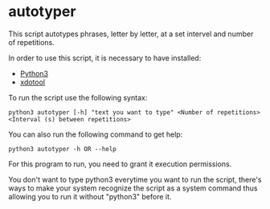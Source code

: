# autotyper
This script autotypes phrases, letter by letter, at a set intervel and number of repetitions.

In order to use this script, it is necessary to have installed:

- [Python3](https://www.python.org/downloads/)
- [xdotool](https://github.com/jordansissel/xdotool)

To run the script use the following syntax:

	python3 autotyper [-h] "text you want to type" <Number of repetitions> <Interval (s) between repetitions>

You can also run the following command to get help:

	python3 autotyper -h OR --help

For this program to run, you need to grant it execution permissions.

You don't want to type python3 everytime you want to run the script, there's ways to make your system recognize the script as a system command thus allowing you to run it without "python3" before it.
